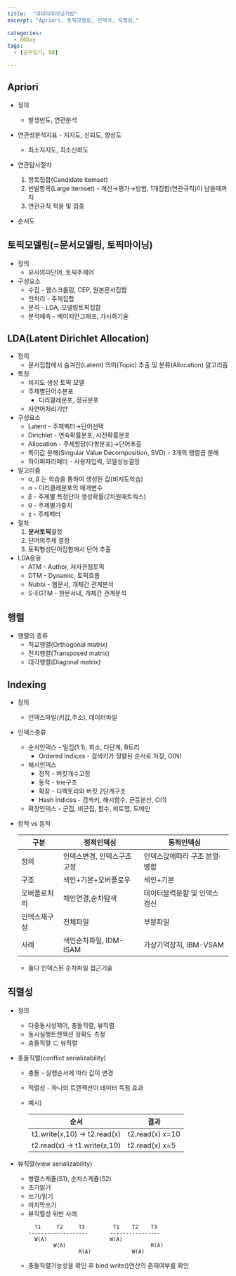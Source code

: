 ```yaml
---
title:  "데이터마이닝기법"
excerpt: "Apriori, 토픽모델링, 인덱식, 직렬성,"

categories:
  - 66Day
tags:
  - [공부일기, DB]

---
```


## Apriori
- 정의
	- 발생빈도, 연관분석

- 연관성분석지표 - 지지도, 신뢰도, 향상도
	- 최소지지도, 최소신뢰도
	
- 연관탐사절차
	1. 항목집합(Candidate itemset)  
	2. 빈발항목(Large itemset) - 계산→평가→방법, 1개집합(연관규칙)이 남을때까지
	3. 연관규칙 적용 및 검증
	
- 순서도

## 토픽모델링(=문서모델링, 토픽마이닝)
- 정의
	- 유사의미단어, 토픽주제어
- 구성요소
	- 수집 - 웹스크롤링, CEP, 원본문서집합
	- 전처리 - 주제집합
	- 분석 - LDA, 모델링토픽집합
	- 분석예측 - 베이지안그래프, 가시화기술
	
## LDA(Latent Dirichlet Allocation)
- 정의
	- 문서집합에서 숨겨진(Latent) 의미(Topic) 추출 및 분류(Allocation) 알고리즘
- 특징
	- 비지도 생성 토픽 모델
	- 주제별단어수분포
		- 디리클레분포, 정규분포
	- 자연어처리기반
- 구성요소
	- Latent - 주제벡터→단어선택
	- Dirichlet - 연속확률분포, 사전확률분포
	- Allocation - 주제할당(다항분포)→단어추출
	- 특이값 분해(Singular Value Decomposition, SVD) - 3개의 행렬곱 분해
	- 하이퍼파라메터 - 사용자입력, 모델성능결정
- 알고리즘
	- α, β 는 학습을 통하여 생성된 값(비지도학습)
	- α - 디리클레분포의 매개변수
	- β - 주제별 특정단어 생성확률(2차원매트릭스)
	- θ - 주제별가중치
	- z - 주제벡터 
- 절차
	1. **문서토픽**결정
	2. 단어의주제 결정
	3. 토픽형성단어집합에서 단어 추출
- LDA응용
	- ATM - Author, 저자관점토픽
	- DTM - Dynamic, 토픽흐름
	- Nubbi - 웹문서, 개체간 관계분석
	- S-EGTM - 한문서내, 개체간 관계분석

## 행렬
- 행렬의 종류
	- 직교행렬(Orthogonal matrix) 
	- 전치행렬(Transposed matrix)
	- 대각행렬(Diagonal matrix)
	
	
## Indexing
- 정의	
	- 인덱스파일(키값,주소), 데이터파일
	
- 인덱스종류
	- 순서인덱스 - 밀집(1:1), 희소, 다단계, B트리
		- Ordered Indices - 검색키가 정렬된 순서로 저장, O(N)
	- 해시인덱스 
		- 정적 - 버킷개수고정
		- 동적 - trie구조
		- 확장 - 디렉토리와 버킷 2단계구조
		- Hash Indices - 검색키, 해시함수, 균등분산, O(1)
	- 확장인덱스 - 군집, 비군집, 함수, 비트맵, 도메인
	
- 정적 vs 동적 		
	
	
	|구분|정적인덱싱|동적인덱싱|
	|---|---|---|
	|정의|인덱스변경, 인덱스구조고정|인덱스값에따라 구조 분열·병합|
	|구조|색인+기본+오버플로우|색인+기본|
	|오버플로처리|체인연결,순차탐색|데이터블럭분할 및 인덱스 갱신|
	|인덱스재구성|전체파일|부분파일|
	|사례|색인순차파일, IDM-ISAM|가상기억장치, IBM-VSAM|
	- 둘다 인덱스된 순차파일 접근기술
	
## 직렬성
- 정의
	- 다중동시성제어, 충돌직렬, 뷰직렬
	- 동시실행트랜잭션 정확도 측정
	- 충돌직렬 ⊂ 뷰직렬

- 충돌직렬(conflict serializability)
	- 충돌 - 실행순서에 따라 값이 변경			
	- 직렬성 -  하나의 트랜잭션이 데이터 독점 효과
	- 예시)
		
		
		|순서|결과|
		|---|---|
		|t1.write(x,10) → t2.read(x)| t2.read(x) x=10|
		|t2.read(x) → t1.write(x,10)| t2.read(x) x=5|
	
- 뷰직렬(view serializability)
	- 병렬스케쥴(S1), 순차스케쥴(S2)
	- 초기읽기
	- 쓰기/읽기
	- 마지막쓰기
	- 뷰직렬성 위반 사례
		```
		  T1     T2     T3         T1    T2    T3                   
		-------------------       ----------------
		  W(A)                    W(A)       
				W(A)                           R(A)
						R(A)             W(A)
		```
	- 충돌직렬가능성을 확인 후 bind write()연산의 존재여부를 확인




























